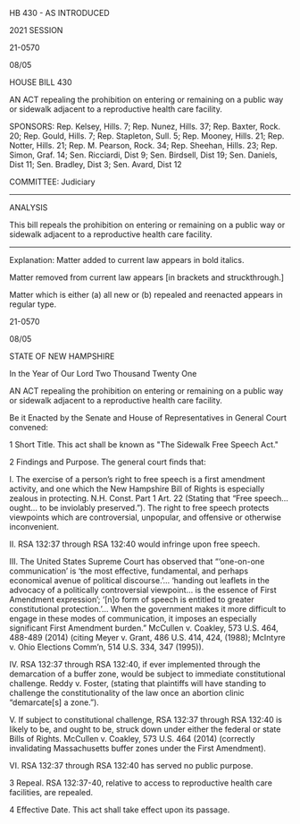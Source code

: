  HB 430 - AS INTRODUCED

 

 

2021 SESSION

 21-0570

 08/05

 

HOUSE BILL 430

 

AN ACT repealing the prohibition on entering or remaining on a public way or sidewalk adjacent to a reproductive health care facility.

 

SPONSORS: Rep. Kelsey, Hills. 7; Rep. Nunez, Hills. 37; Rep. Baxter, Rock. 20; Rep. Gould, Hills. 7; Rep. Stapleton, Sull. 5; Rep. Mooney, Hills. 21; Rep. Notter, Hills. 21; Rep. M. Pearson, Rock. 34; Rep. Sheehan, Hills. 23; Rep. Simon, Graf. 14; Sen. Ricciardi, Dist 9; Sen. Birdsell, Dist 19; Sen. Daniels, Dist 11; Sen. Bradley, Dist 3; Sen. Avard, Dist 12

 

COMMITTEE: Judiciary

 

-----------------------------------------------------------------

 

ANALYSIS

 

 This bill repeals the prohibition on entering or remaining on a public way or sidewalk adjacent to a reproductive health care facility.

 

- - - - - - - - - - - - - - - - - - - - - - - - - - - - - - - - - - - - - - - - - - - - - - - - - - - - - - - - - - - - - - - - - - - - - - - - - - - 

 

Explanation: Matter added to current law appears in bold italics.

 Matter removed from current law appears [in brackets and struckthrough.]

 Matter which is either (a) all new or (b) repealed and reenacted appears in regular type.

 21-0570

 08/05

 

STATE OF NEW HAMPSHIRE

 

In the Year of Our Lord Two Thousand Twenty One

 

AN ACT repealing the prohibition on entering or remaining on a public way or sidewalk adjacent to a reproductive health care facility.

 

Be it Enacted by the Senate and House of Representatives in General Court convened:

 

 1 Short Title. This act shall be known as "The Sidewalk Free Speech Act."

 2 Findings and Purpose. The general court finds that:

 I. The exercise of a person’s right to free speech is a first amendment activity, and one which the New Hampshire Bill of Rights is especially zealous in protecting. N.H. Const. Part 1 Art. 22 (Stating that “Free speech… ought… to be inviolably preserved.”). The right to free speech protects viewpoints which are controversial, unpopular, and offensive or otherwise inconvenient. 

 II. RSA 132:37 through RSA 132:40 would infringe upon free speech.

 III. The United States Supreme Court has observed that “‘one-on-one communication’ is ‘the most effective, fundamental, and perhaps economical avenue of political discourse.’… ‘handing out leaflets in the advocacy of a politically controversial viewpoint... is the essence of First Amendment expression’; ‘[n]o form of speech is entitled to greater constitutional protection.’… When the government makes it more difficult to engage in these modes of communication, it imposes an especially significant First Amendment burden.” McCullen v. Coakley, 573 U.S. 464, 488-489 (2014) (citing Meyer v. Grant, 486 U.S. 414, 424, (1988); McIntyre v. Ohio Elections Comm’n, 514 U.S. 334, 347 (1995)).

 IV. RSA 132:37 through RSA 132:40, if ever implemented through the demarcation of a buffer zone, would be subject to immediate constitutional challenge. Reddy v. Foster, (stating that plaintiffs will have standing to challenge the constitutionality of the law once an abortion clinic “demarcate[s] a zone.”). 

 V. If subject to constitutional challenge, RSA 132:37 through RSA 132:40 is likely to be, and ought to be, struck down under either the federal or state Bills of Rights. McCullen v. Coakley, 573 U.S. 464 (2014) (correctly invalidating Massachusetts buffer zones under the First Amendment). 

 VI. RSA 132:37 through RSA 132:40 has served no public purpose.

 3 Repeal. RSA 132:37-40, relative to access to reproductive health care facilities, are repealed.

 4 Effective Date. This act shall take effect upon its passage.


